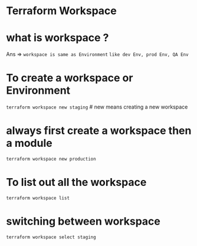 # Terraform Workspace
# what is workspace ?
Ans => `workspace is same as Environment`
        `like dev Env, prod Env, QA Env`

# To create a workspace or Environment
`terraform workspace new staging` # new means creating a new workspace

# always first create a workspace then a module 
`terraform workspace new production`


# To list out all the workspace
`terraform workspace list`

# switching between workspace
`terraform workspace select staging`